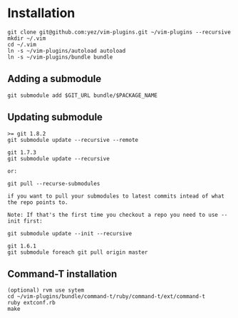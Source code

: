 # Installation


    git clone git@github.com:yez/vim-plugins.git ~/vim-plugins --recursive
    mkdir ~/.vim
    cd ~/.vim
    ln -s ~/vim-plugins/autoload autoload
    ln -s ~/vim-plugins/bundle bundle

## Adding a submodule

    git submodule add $GIT_URL bundle/$PACKAGE_NAME

## Updating submodule

    >= git 1.8.2
    git submodule update --recursive --remote

    git 1.7.3
    git submodule update --recursive

    or:

    git pull --recurse-submodules

    if you want to pull your submodules to latest commits intead of what the repo points to.

    Note: If that's the first time you checkout a repo you need to use --init first:

    git submodule update --init --recursive

    git 1.6.1
    git submodule foreach git pull origin master

## Command-T installation

    (optional) rvm use sytem
    cd ~/vim-plugins/bundle/command-t/ruby/command-t/ext/command-t
    ruby extconf.rb
    make
